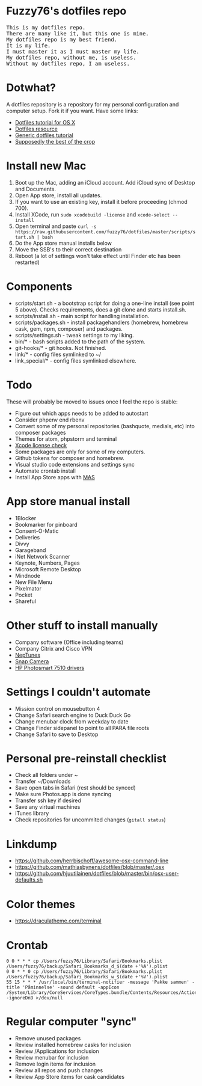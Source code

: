 # Fuzzy76's dotfiles repo

<pre>This is my dotfiles repo.
There are many like it, but this one is mine.
My dotfiles repo is my best friend.
It is my life.
I must master it as I must master my life.
My dotfiles repo, without me, is useless.
Without my dotfiles repo, I am useless.</pre>

# Dotwhat?
A dotfiles repository is a repository for my personal configuration and computer setup. Fork it if you want. Have some links:
* [Dotfiles tutorial for OS X](http://code.tutsplus.com/tutorials/setting-up-a-mac-dev-machine-from-zero-to-hero-with-dotfiles--net-35449)
* [Dotfiles resource](https://dotfiles.github.io)
* [Generic dotfiles tutorial](https://medium.com/@webprolific/getting-started-with-dotfiles-43c3602fd789)
* [Supposedly the best of the crop](https://github.com/mathiasbynens/dotfiles)

# Install new Mac
1. Boot up the Mac, adding an iCloud account. Add iCloud sync of Desktop and Documents.
2. Open App store, install all updates.
3. If you want to use an existing key, install it before proceeding (chmod 700).
4. Install XCode, run ```sudo xcodebuild -license``` and ```xcode-select --install```
5. Open terminal and paste ```curl -s https://raw.githubusercontent.com/fuzzy76/dotfiles/master/scripts/start.sh | bash```
6. Do the App store manual installs below
7. Move the SSB's to their correct destination
8. Reboot (a lot of settings won't take effect until Finder etc has been restarted)

# Components
* scripts/start.sh - a bootstrap script for doing a one-line install (see point 5 above). Checks requirements, does a git clone and starts install.sh.
* scripts/install.sh - main script for handling installation.
* scripts/packages.sh - install packagehandlers (homebrew, homebrew cask, gem, npm, composer) and packages.
* scripts/settings.sh - tweak settings to my liking.
* bin/* - bash scripts added to the path of the system.
* git-hooks/* - git hooks. Not finished.
* link/* - config files symlinked to ~/
* link_special/* - config files symlinked elsewhere.

# Todo
These will probably be moved to issues once I feel the repo is stable:
* Figure out which apps needs to be added to autostart
* Consider phpenv end rbenv
* Convert some of my personal repositories (bashquote, medials, etc) into composer packages
* Themes for atom, phpstorm and terminal
* [Xcode license check](https://github.com/CalQL8ed-K-OS/CocoaPods/commit/242d3a3d774f5f3370ae0c5ef783bda993d7029f)
* Some packages are only for some of my computers.
* Github tokens for composer and homebrew.
* Visual studio code extensions and settings sync
* Automate crontab install
* Install App Store apps with [MAS](https://github.com/mas-cli/mas)

# App store manual install
* 1Blocker
* Bookmarker for pinboard
* Consent-O-Matic
* Deliveries
* Divvy
* Garageband
* iNet Network Scanner
* Keynote, Numbers, Pages
* Microsoft Remote Desktop
* Mindnode
* New File Menu
* Pixelmator
* Pocket
* Shareful

# Other stuff to install manually
* Company software (Office including teams)
* Company Citrix and Cisco VPN
* [NepTunes](https://micropixels.software/neptunes)
* [Snap Camera](https://snapcamera.snapchat.com)
* [HP Photosmart 7510 drivers](https://support.hp.com/no-no/drivers/selfservice/hp-photosmart-7510-e-all-in-one-printer-series-c311/5070118/model/5070120)

# Settings I couldn't automate
* Mission control on mousebutton 4
* Change Safari search engine to Duck Duck Go
* Change menubar clock from weekday to date
* Change Finder sidepanel to point to all PARA file roots
* Change Safari to save to Desktop

# Personal pre-reinstall checklist
* Check all folders under ~
* Transfer ~/Downloads
* Save open tabs in Safari (rest should be synced)
* Make sure Photos.app is done syncing
* Transfer ssh key if desired
* Save any virtual machines
* iTunes library
* Check repositories for uncommited changes (`gitall status`)

# Linkdump
* https://github.com/herrbischoff/awesome-osx-command-line
* https://github.com/mathiasbynens/dotfiles/blob/master/.osx
* https://github.com/hjuutilainen/dotfiles/blob/master/bin/osx-user-defaults.sh

# Color themes
* https://draculatheme.com/terminal

# Crontab
```
0 0 * * * cp /Users/fuzzy76/Library/Safari/Bookmarks.plist /Users/fuzzy76/backup/Safari_Bookmarks_d_$(date +'%A').plist
0 0 * * 0 cp /Users/fuzzy76/Library/Safari/Bookmarks.plist /Users/fuzzy76/backup/Safari_Bookmarks_w_$(date +'%V').plist
55 15 * * * /usr/local/bin/terminal-notifier -message 'Pakke sammen' -title 'Påminnelse' -sound default -appIcon /System/Library/CoreServices/CoreTypes.bundle/Contents/Resources/Actions.icns -ignoreDnD >/dev/null
```

# Regular computer "sync"

- Remove unused packages
- Review installed homebrew casks for inclusion
- Review /Applications for inclusion
- Review menubar for inclusion
- Remove login items for inclusion
- Review all repos and push changes
- Review App Store items for cask candidates
